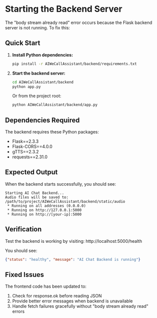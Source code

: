 # Starting the Backend Server

The "body stream already read" error occurs because the Flask backend server is not running. To fix this:

## Quick Start

1. **Install Python dependencies:**
   ```bash
   pip install -r AIWeCallAssistant/backend/requirements.txt
   ```

2. **Start the backend server:**
   ```bash
   cd AIWeCallAssistant/backend
   python app.py
   ```

   Or from the project root:
   ```bash
   python AIWeCallAssistant/backend/app.py
   ```

## Dependencies Required

The backend requires these Python packages:
- Flask==2.3.3
- Flask-CORS==4.0.0
- gTTS==2.3.2
- requests==2.31.0

## Expected Output

When the backend starts successfully, you should see:
```
Starting AI Chat Backend...
Audio files will be saved to: /path/to/project/AIWeCallAssistant/backend/static/audio
 * Running on all addresses (0.0.0.0)
 * Running on http://127.0.0.1:5000
 * Running on http://[your-ip]:5000
```

## Verification

Test the backend is working by visiting: http://localhost:5000/health

You should see:
```json
{"status": "healthy", "message": "AI Chat Backend is running"}
```

## Fixed Issues

The frontend code has been updated to:
1. Check for response.ok before reading JSON
2. Provide better error messages when backend is unavailable
3. Handle fetch failures gracefully without "body stream already read" errors
